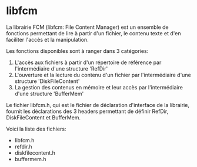 # libfcm

La librairie FCM (libfcm: File Content Manager) est un ensemble de fonctions permettant de lire à partir d'un fichier, le contenu texte et d'en faciliter l'accès et la manipulation.

Les fonctions disponibles sont à ranger dans 3 catégories:
1. L'accès aux fichiers à partir d'un répertoire de référence par l'intermédiaire d'une structure 'RefDir'
2. L'ouverture et la lecture du contenu d'un fichier par l'intermédiaire d'une structure 'DiskFileContent'
3. La gestion des contenus en mémoire et leur accès par l'intermédiaire d'une structure 'BufferMem'

Le fichier libfcm.h, qui est le fichier de déclaration d'interface de la librairie, fournit les déclarations des 3 headers permettant de définir RefDir, DiskFileContent et BufferMem.

Voici la liste des fichiers:
 - libfcm.h
 - refdir.h
 - diskfilecontent.h
 - buffermem.h
